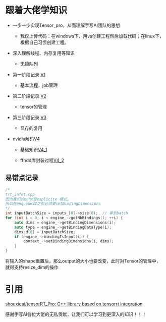 # 跟着大佬学知识

* 一步一步实现Tensor_pro，从而理解手写AI团队的思想
  
  * 我仅上传代码：在windows下，用vs创建工程然后加载代码；在linux下，根据自己习惯创建工程。

* 深入理解线程、内存复用等知识
  
  * 无锁队列

* 第一阶段记录  [V1](./docs/v1.md) 
  
  * 基本流程，job管理 

* 第二阶段记录 [V2](./docs/v2.md)
  
  * tensor的管理

* 第三阶段记录 [V3](./docs/v3.md)
  
  * 显存的复用

* nvidia解码[V4](./docs/v4.md)
  
  * 基础知识[V4_1](./docs/v4_1.md)
  
  * ffhdd库封装过程[V4_2](./docs/v4_2.md)

## 易错点记录

```c
/*
trt_infet.cpp
因为我们的onnx是explicite 模式。
所以在enqueueV2之前必须要setBindingDimensions
*/
int inputBatchSize = inputs_[0]->size(0);  // 拿到batch
for (int i = 0; i < engine_->getNbBindings(); ++i) {
    auto dims = engine_->getBindingDimensions(i);
    auto type = engine_->getBindingDataType(i);
    dims.d[0] = inputBatchSize;
    if (engine_->bindingIsInput(i)) {
        context_->setBindingDimensions(i, dims);
    }
}
```

将输入的shape重置后，那么output的大小也要改变，此时对Tensor的管理中，就得支持resize_dim的操作

# 引用

[shouxieai/tensorRT_Pro: C++ library based on tensorrt integration](https://github.com/shouxieai/tensorRT_Pro)

感谢手写AI各位大佬的无私贡献，让我们可以学习到更深入的知识！！！

